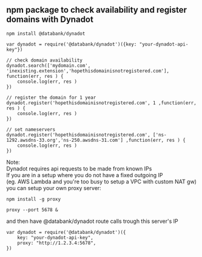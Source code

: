 ## npm package to check availability and register domains with Dynadot


```
npm install @databank/dynadot

var dynadot = require('@databank/dynadot')({key: "your-dynadot-api-key"})

// check domain availability
dynadot.search(['mydomain.com', 'inexisting.extension','hopethisdomainisnotregistered.com'], function(err, res ) {
	console.log(err, res )
})

// register the domain for 1 year
dynadot.register('hopethisdomainisnotregistered.com', 1 ,function(err, res ) {
	console.log(err, res )
})

// set nameservers
dynadot.register('hopethisdomainisnotregistered.com', ['ns-1292.awsdns-33.org','ns-250.awsdns-31.com'] ,function(err, res ) {
	console.log(err, res )
})
```


Note:  
Dynadot requires api requests to be made from known IPs  
If you are in a setup where you do not have a fixed outgoing IP  
(eg. AWS Lambda and you're too busy to setup a VPC with custom NAT gw)  
you can setup your own proxy server:  

```
npm install -g proxy

proxy --port 5678 &

```  

and then have @databank/dynadot route calls trough this server's IP  
```
var dynadot = require('@databank/dynadot')({
	key: "your-dynadot-api-key",
	proxy: "http://1.2.3.4:5678",
})
```
